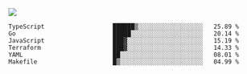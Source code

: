 ![](https://github-profile-summary-cards.vercel.app/api/cards/profile-details?username=igtm&theme=dracula)
<!--START_SECTION:waka-->

```text
TypeScript                   ██████▒░░░░░░░░░░░░░░░░░░   25.89 %
Go                           █████░░░░░░░░░░░░░░░░░░░░   20.14 %
JavaScript                   ███▓░░░░░░░░░░░░░░░░░░░░░   15.19 %
Terraform                    ███▓░░░░░░░░░░░░░░░░░░░░░   14.33 %
YAML                         ██░░░░░░░░░░░░░░░░░░░░░░░   08.01 %
Makefile                     █▒░░░░░░░░░░░░░░░░░░░░░░░   04.99 %
```

<!--END_SECTION:waka-->
